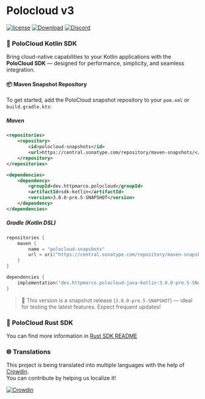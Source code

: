 # Polocloud v3

[![license](https://img.shields.io/github/license/HttpMarco/polocloud?style=for-the-badge&color=b2204c)](../LICENSE)
[![Download](https://img.shields.io/github/downloads/HttpMarco/Polocloud/total?style=for-the-badge&logo=github&color=2ea043)](https://github.com/HttpMarco/polocloud/releases)
[![Discord](https://img.shields.io/discord/1278460874679386244?label=Community&style=for-the-badge&logo=discord&color=7289da)](https://discord.gg/WGzUcuJax7)


### 🧩 PoloCloud Kotlin SDK

Bring cloud-native capabilities to your Kotlin applications with the **PoloCloud SDK** — designed for performance, simplicity, and seamless integration.

#### 📦 Maven Snapshot Repository

To get started, add the PoloCloud snapshot repository to your `pom.xml` or `build.gradle.kts`:

##### Maven
```xml
<repositories>
    <repository>
        <id>polocloud-snapshots</id>
        <url>https://central.sonatype.com/repository/maven-snapshots/</url>
    </repository>
</repositories>

<dependencies>
    <dependency>
        <groupId>dev.httpmarco.polocloud</groupId>
        <artifactId>sdk-kotlin</artifactId>
        <version>3.0.0-pre.5-SNAPSHOT</version>
    </dependency>
</dependencies>
```

##### Gradle (Kotlin DSL)
```kotlin
repositories {
    maven {
        name = "polocloud-snapshots"
        url = uri("https://central.sonatype.com/repository/maven-snapshots/")
    }
}

dependencies {
    implementation("dev.httpmarco.polocloud:java-kotlin:3.0.0-pre.5-SNAPSHOT")
}
```

> 🧪 This version is a snapshot release (`3.0.0-pre.5-SNAPSHOT`) — ideal for testing the latest features. Expect frequent updates!

### 🧩 PoloCloud Rust SDK

You can find more information in [Rust SDK README](../sdk/sdk-rust/README.md)

### 🌐 Translations

This project is being translated into multiple languages with the help of [Crowdin](https://crowdin.com/project/polocloud).  
You can contribute by helping us localize it!

[![Crowdin](https://badges.crowdin.net/polocloud/localized.svg)](https://crowdin.com/project/polocloud)

